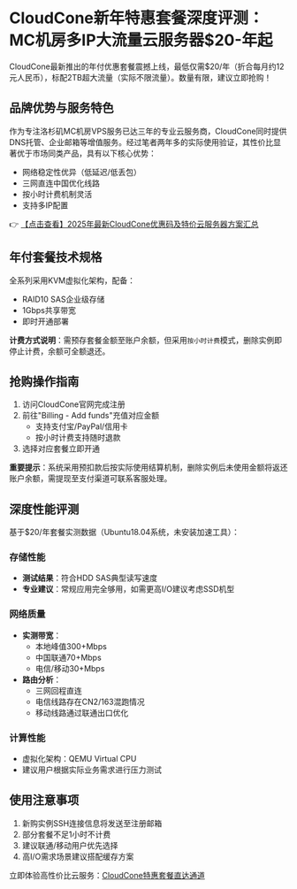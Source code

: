 # CloudCone新年特惠套餐深度评测：MC机房多IP大流量云服务器$20-年起

CloudCone最新推出的年付优惠套餐震撼上线，最低仅需$20/年（折合每月约12元人民币），标配2TB超大流量（实际不限流量）。数量有限，建议立即抢购！

## 品牌优势与服务特色

作为专注洛杉矶MC机房VPS服务已达三年的专业云服务商，CloudCone同时提供DNS托管、企业邮箱等增值服务。经过笔者两年多的实际使用验证，其性价比显著优于市场同类产品，具有以下核心优势：
- 网络稳定性优异（低延迟/低丢包）
- 三网直连中国优化线路
- 按小时计费机制灵活
- 支持多IP配置

👉 [【点击查看】2025年最新CloudCone优惠码及特价云服务器方案汇总](https://bit.ly/Cloudcone)

## 年付套餐技术规格

全系列采用KVM虚拟化架构，配备：
- RAID10 SAS企业级存储
- 1Gbps共享带宽
- 即时开通部署

**计费方式说明**：需预存套餐金额至账户余额，但采用`按小时计费`模式，删除实例即停止计费，余额可全额退还。

## 抢购操作指南

1. 访问CloudCone官网完成注册
2. 前往"Billing - Add funds"充值对应金额
   - 支持支付宝/PayPal/信用卡
   - 按小时计费支持随时退款
3. 选择对应套餐立即开通

**重要提示**：系统采用预扣款后按实际使用结算机制，删除实例后未使用金额将返还账户余额，需提现至支付渠道可联系客服处理。

## 深度性能评测

基于$20/年套餐实测数据（Ubuntu18.04系统，未安装加速工具）：

### 存储性能
- **测试结果**：符合HDD SAS典型读写速度
- **专业建议**：常规应用完全够用，如需更高I/O建议考虑SSD机型

### 网络质量
- **实测带宽**：
  - 本地峰值300+Mbps
  - 中国联通70+Mbps
  - 电信/移动30+Mbps
- **路由分析**：
  - 三网回程直连
  - 电信线路存在CN2/163混跑情况
  - 移动线路通过联通出口优化

### 计算性能
- 虚拟化架构：QEMU Virtual CPU
- 建议用户根据实际业务需求进行压力测试

## 使用注意事项
1. 新购实例SSH连接信息将发送至注册邮箱
2. 部分套餐不足1小时不计费
3. 建议联通/移动用户优先选择
4. 高I/O需求场景建议搭配缓存方案

立即体验高性价比云服务：[CloudCone特惠套餐直达通道](https://bit.ly/Cloudcone)
